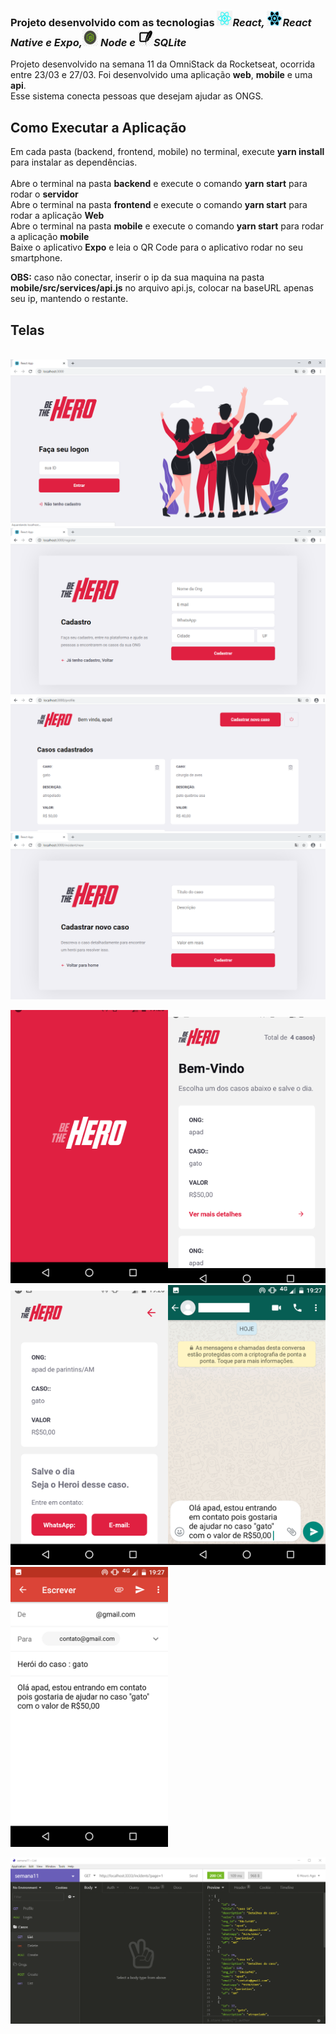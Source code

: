 <h3>Projeto desenvolvido com as tecnologias <i><img src="tec-imgs/reactjs.jpg" height="25" width="25">React, <img src="tec-imgs/reactnative.jpg" height="25" width="25">React Native e Expo,<img src="tec-imgs/node.jpg" height="28" width="25"> Node e <img src="tec-imgs/sqlite.jpg" height="25" width="25">SQLite</i></h3>

Projeto desenvolvido na semana 11 da OmniStack da Rocketseat, ocorrida entre 23/03 e 27/03. Foi desenvolvido uma aplicação <b>web</b>, <b>mobile</b> e uma <b>api</b>.<br/>
Esse sistema conecta pessoas que desejam ajudar as ONGS.</br>

<h2>Como Executar a Aplicação</h2>

Em cada pasta (backend, frontend, mobile) no terminal, execute <b>yarn install</b> para instalar as dependências.</br></br>
Abre o terminal na pasta <b>backend</b> e execute o comando <b>yarn start</b> para rodar o <b>servidor</b></br>
Abre o terminal na pasta <b>frontend</b> e execute o comando <b>yarn start</b> para rodar a aplicação <b>Web</b></br>
Abre o terminal na pasta <b>mobile</b> e execute o comando <b>yarn start</b> para rodar a aplicação <b>mobile</b></br>
Baixe o aplicativo <b>Expo</b> e leia o QR Code para o aplicativo rodar no seu smartphone.

<b>OBS:</b> caso não conectar, inserir o ip da sua maquina na pasta  <b>mobile/src/services/api.js</b> no arquivo api.js, colocar na  baseURL apenas seu ip, mantendo o restante.

<h2>Telas</h2></br>

<img src="tec-imgs/tela1.png" width="100%" height="50%" >
<img src="tec-imgs/tela2.png" width="100%" height="50%" >
<img src="tec-imgs/tela3.png" width="100%" height="50%" >
<img src="tec-imgs/tela4.png" width="100%" height="50%" >

<img src="tec-imgs/tela5.png" width="50%" height="70%" ><img src="tec-imgs/tela6.png" width="50%" height="70%" >
<img src="tec-imgs/tela7.png" width="50%" height="70%" ><img src="tec-imgs/tela8.png" width="50%" height="70%" >
                      <img src="tec-imgs/tela9.png" width="50%" height="70%" >
                      
<img src="tec-imgs/telain.png" width="100%" height="50%" >



